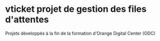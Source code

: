 # vticket projet de gestion des files d'attentes
Projets développés à la fin de la formation d'Orange Digital Center (ODC)
